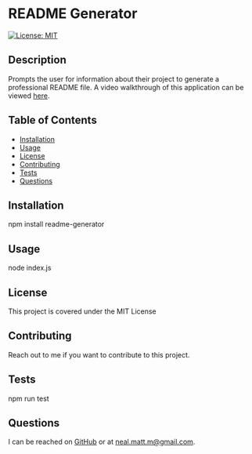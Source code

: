 # README Generator
[![License: MIT](https://img.shields.io/badge/License-MIT-yellow.svg)](https://opensource.org/licenses/MIT)

## Description
Prompts the user for information about their project to generate a professional README file.
A video walkthrough of this application can be viewed [here](./walkthrough.webm).

## Table of Contents
- [Installation](#installation)
- [Usage](#usage)
- [License](#license)
- [Contributing](#contributing)
- [Tests](#tests)
- [Questions](#questions)

## Installation
npm install readme-generator

## Usage
node index.js

## License
This project is covered under the MIT License

## Contributing
Reach out to me if you want to contribute to this project.

## Tests
npm run test

## Questions
I can be reached on [GitHub](https://www.github.com/nealmm/) or at neal.matt.m@gmail.com.